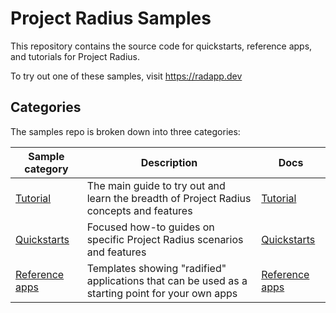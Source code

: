 # Project Radius Samples

This repository contains the source code for quickstarts, reference apps, and tutorials for Project Radius.

To try out one of these samples, visit https://radapp.dev

## Categories

The samples repo is broken down into three categories:

| Sample category | Description | Docs |
|-----------------|-------------|------|
| [Tutorial](tutorial/) | The main guide to try out and learn the breadth of Project Radius concepts and features | [Tutorial](https://radapp.dev/getting-started/tutorial/) |
| [Quickstarts](quickstarts/) | Focused how-to guides on specific Project Radius scenarios and features | [Quickstarts](https://radapp.dev/getting-started/quickstarts/) |
| [Reference apps](reference-apps/) | Templates showing "radified" applications that can be used as a starting point for your own apps | [Reference apps](https://radapp.dev/getting-started/reference-apps/) |
